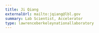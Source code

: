 ```yaml
---
title: Ji Qiang
externalUrl: mailto:jqiang@lbl.gov
summary: Lab Scientist, Accelerator
type: lawrenceberkeleynationallaboratory
---
```

